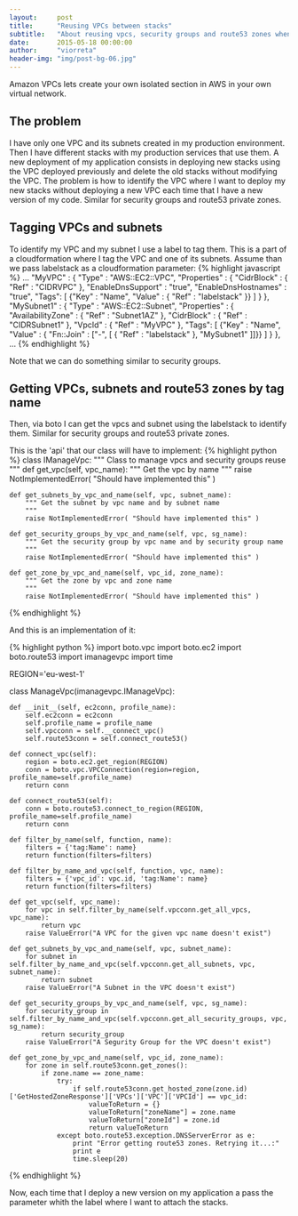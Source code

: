 ```yaml
---
layout:     post
title:      "Reusing VPCs between stacks"
subtitle:   "About reusing vpcs, security groups and route53 zones when deploying new stacks"
date:       2015-05-18 00:00:00
author:     "viorreta"
header-img: "img/post-bg-06.jpg"
---
```


<p>
Amazon VPCs lets create your own isolated section in AWS in your own virtual network. 
</p>

<h2>The problem</h2>
<p>
I have only one VPC and its subnets created in my production environment. Then I have different stacks with my production services that use them. A new deployment of my application consists in deploying new stacks using the VPC deployed previously and delete the old stacks without modifying the VPC. The problem is how to identify the VPC where I want to deploy my new stacks without deploying a new VPC each time that I have a new version of my code. Similar for security groups and route53 private zones.
</p>

<h2>Tagging VPCs and subnets</h2>
<p>
To identify my VPC and my subnet I use a label to tag them. This is a part of a cloudformation where I tag the VPC and one of its subnets. Assume than we pass labelstack as a cloudformation parameter:
{% highlight javascript %}
...
    "MyVPC" : {
      "Type" : "AWS::EC2::VPC",
      "Properties" : {
        "CidrBlock" : { "Ref" : "CIDRVPC" },
        "EnableDnsSupport" : "true",
        "EnableDnsHostnames" : "true",
        "Tags": [ {"Key" : "Name", "Value" : { "Ref" : "labelstack" }} ]
      }
    },
    "MySubnet1" : {
      "Type" : "AWS::EC2::Subnet",
      "Properties" : {
        "AvailabilityZone" : { "Ref" : "Subnet1AZ" },
        "CidrBlock" : { "Ref" : "CIDRSubnet1" },
        "VpcId" : { "Ref" : "MyVPC" },
        "Tags": [ {"Key" : "Name", "Value" : { "Fn::Join" : ["-", [ { "Ref" : "labelstack" }, "MySubnet1" ]]}} ]
      }
    },
...
{% endhighlight %}

Note that we can do something similar to security groups.

</p>

<h2>Getting VPCs, subnets and route53 zones by tag name</h2>
Then, via boto I can get the vpcs and subnet using the labelstack to identify them. Similar for security groups and route53 private zones.

This is the 'api' that our class will have to implement:
{% highlight python %}
class IManageVpc:
    """ Class to manage vpcs and security groups reuse
    """
    def get_vpc(self, vpc_name):
        """ Get the vpc by name
        """
        raise NotImplementedError( "Should have implemented this" )

    def get_subnets_by_vpc_and_name(self, vpc, subnet_name):
        """ Get the subnet by vpc name and by subnet name
        """
        raise NotImplementedError( "Should have implemented this" ) 

    def get_security_groups_by_vpc_and_name(self, vpc, sg_name):
        """ Get the security group by vpc name and by security group name
        """
        raise NotImplementedError( "Should have implemented this" )

    def get_zone_by_vpc_and_name(self, vpc_id, zone_name):
        """ Get the zone by vpc and zone name
        """
        raise NotImplementedError( "Should have implemented this" )
{% endhighlight %}

And this is an implementation of it:


{% highlight python %}
import boto.vpc
import boto.ec2
import boto.route53
import imanagevpc
import time


REGION='eu-west-1'

class ManageVpc(imanagevpc.IManageVpc):

    def __init__(self, ec2conn, profile_name):
        self.ec2conn = ec2conn
        self.profile_name = profile_name
        self.vpcconn = self.__connect_vpc()
        self.route53conn = self.connect_route53()

    def connect_vpc(self):
        region = boto.ec2.get_region(REGION)
        conn = boto.vpc.VPCConnection(region=region, profile_name=self.profile_name)
        return conn

    def connect_route53(self):
        conn = boto.route53.connect_to_region(REGION, profile_name=self.profile_name)
        return conn

    def filter_by_name(self, function, name):
        filters = {'tag:Name': name}
        return function(filters=filters)

    def filter_by_name_and_vpc(self, function, vpc, name):
        filters = {'vpc_id': vpc.id, 'tag:Name': name}
        return function(filters=filters)

    def get_vpc(self, vpc_name):
        for vpc in self.filter_by_name(self.vpcconn.get_all_vpcs, vpc_name):
            return vpc
        raise ValueError("A VPC for the given vpc name doesn't exist")

    def get_subnets_by_vpc_and_name(self, vpc, subnet_name):
        for subnet in self.filter_by_name_and_vpc(self.vpcconn.get_all_subnets, vpc, subnet_name):
            return subnet
        raise ValueError("A Subnet in the VPC doesn't exist")    

    def get_security_groups_by_vpc_and_name(self, vpc, sg_name):
        for security_group in self.filter_by_name_and_vpc(self.vpcconn.get_all_security_groups, vpc, sg_name):
            return security_group
        raise ValueError("A Segurity Group for the VPC doesn't exist")

    def get_zone_by_vpc_and_name(self, vpc_id, zone_name):
        for zone in self.route53conn.get_zones():
            if zone.name == zone_name:
                try:
                    if self.route53conn.get_hosted_zone(zone.id)['GetHostedZoneResponse']['VPCs']['VPC']['VPCId'] == vpc_id:
                        valueToReturn = {}
                        valueToReturn["zoneName"] = zone.name
                        valueToReturn["zoneId"] = zone.id
                        return valueToReturn
                except boto.route53.exception.DNSServerError as e:
                    print "Error getting route53 zones. Retrying it...:"
                    print e
                    time.sleep(20)


{% endhighlight %}

Now, each time that I deploy a new version on my application a pass the parameter whith the label where I want to attach the stacks.

